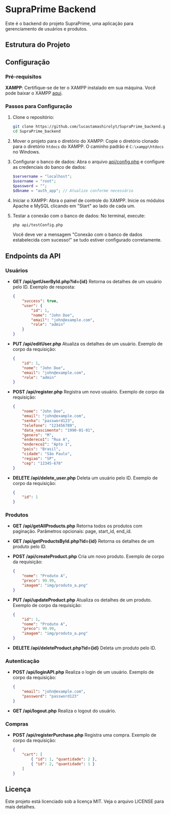 # SupraPrime Backend

Este é o backend do projeto SupraPrime, uma aplicação para gerenciamento de usuários e produtos.

## Estrutura do Projeto


## Configuração

### Pré-requisitos

**XAMPP**: Certifique-se de ter o XAMPP instalado em sua máquina. Você pode baixar o XAMPP [aqui](https://www.apachefriends.org/index.html).

### Passos para Configuração

1. Clone o repositório:
    ```sh
    git clone https://github.com/lucastamashirolyt/SupraPrime_backend.git
    cd SupraPrime_backend
    ```

2. Mover o projeto para o diretório do XAMPP:
    Copie o diretório clonado para o diretório `htdocs` do XAMPP. O caminho padrão é `C:\xampp\htdocs` no Windows.

3. Configurar o banco de dados:
    Abra o arquivo [api/config.php](api/config.php) e configure as credenciais do banco de dados:
    ```php
    $servername = "localhost";
    $username = "root";
    $password = "";
    $dbname = "auth_app"; // Atualize conforme necessário
    ```

4. Iniciar o XAMPP:
    Abra o painel de controle do XAMPP.
    Inicie os módulos Apache e MySQL clicando em "Start" ao lado de cada um.

5. Testar a conexão com o banco de dados:
    No terminal, execute:
    ```sh
    php api/testConfig.php
    ```
    Você deve ver a mensagem "Conexão com o banco de dados estabelecida com sucesso!" se tudo estiver configurado corretamente.

## Endpoints da API

### Usuários

- **GET /api/getUserById.php?id={id}**
    Retorna os detalhes de um usuário pelo ID.
    Exemplo de resposta:
    ```json
    {
        "success": true,
        "user": {
            "id": 1,
            "nome": "John Doe",
            "email": "john@example.com",
            "role": "admin"
        }
    }
    ```

- **PUT /api/editUser.php**
    Atualiza os detalhes de um usuário.
    Exemplo de corpo da requisição:
    ```json
    {
        "id": 1,
        "nome": "John Doe",
        "email": "john@example.com",
        "role": "admin"
    }
    ```

- **POST /api/register.php**
    Registra um novo usuário.
    Exemplo de corpo da requisição:
    ```json
    {
        "nome": "John Doe",
        "email": "john@example.com",
        "senha": "password123",
        "telefone": "123456789",
        "data_nascimento": "1990-01-01",
        "genero": "M",
        "endereco1": "Rua A",
        "endereco2": "Apto 1",
        "pais": "Brasil",
        "cidade": "São Paulo",
        "regiao": "SP",
        "cep": "12345-678"
    }
    ```

- **DELETE /api/delete_user.php**
    Deleta um usuário pelo ID.
    Exemplo de corpo da requisição:
    ```json
    {
        "id": 1
    }
    ```

### Produtos

- **GET /api/getAllProducts.php**
    Retorna todos os produtos com paginação.
    Parâmetros opcionais: page, start_id, end_id.

- **GET /api/getProductsById.php?id={id}**
    Retorna os detalhes de um produto pelo ID.

- **POST /api/createProduct.php**
    Cria um novo produto.
    Exemplo de corpo da requisição:
    ```json
    {
        "nome": "Produto A",
        "preco": 99.99,
        "imagem": "img/produto_a.png"
    }
    ```

- **PUT /api/updateProduct.php**
    Atualiza os detalhes de um produto.
    Exemplo de corpo da requisição:
    ```json
    {
        "id": 1,
        "nome": "Produto A",
        "preco": 99.99,
        "imagem": "img/produto_a.png"
    }
    ```

- **DELETE /api/deleteProduct.php?id={id}**
    Deleta um produto pelo ID.

### Autenticação

- **POST /api/loginAPI.php**
    Realiza o login de um usuário.
    Exemplo de corpo da requisição:
    ```json
    {
        "email": "john@example.com",
        "password": "password123"
    }
    ```

- **GET /api/logout.php**
    Realiza o logout do usuário.

### Compras

- **POST /api/registerPurchase.php**
    Registra uma compra.
    Exemplo de corpo da requisição:
    ```json
    {
        "cart": [
            { "id": 1, "quantidade": 2 },
            { "id": 2, "quantidade": 1 }
        ]
    }
    ```

## Licença

Este projeto está licenciado sob a licença MIT. Veja o arquivo LICENSE para mais detalhes.